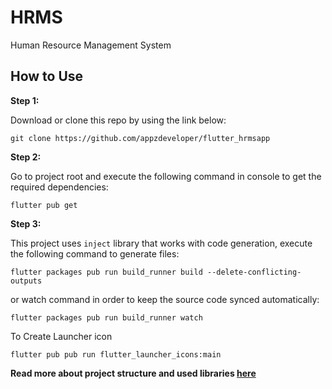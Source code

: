 # HRMS

Human Resource Management System

## How to Use 

**Step 1:**

Download or clone this repo by using the link below:

```
git clone https://github.com/appzdeveloper/flutter_hrmsapp
```

**Step 2:**

Go to project root and execute the following command in console to get the required dependencies: 

``` 
flutter pub get 
```

**Step 3:**

This project uses `inject` library that works with code generation, execute the following command to generate files:

```
flutter packages pub run build_runner build --delete-conflicting-outputs
```

or watch command in order to keep the source code synced automatically:

```
flutter packages pub run build_runner watch
```

To Create Launcher icon
```
flutter pub pub run flutter_launcher_icons:main
```

**Read more about project structure and used libraries [here](https://github.com/appzdeveloper/flutter_hrmsapp/wikis/home)**

